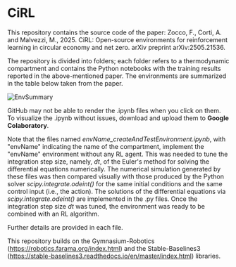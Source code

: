 # CiRL

This repository contains the source code of the paper: Zocco, F., Corti, A. and Malvezzi, M., 2025. CiRL: Open-source environments for reinforcement learning in circular economy and 
net zero. arXiv preprint arXiv:2505.21536. 

The repository is divided into folders; each folder refers to a thermodynamic compartment and contains the Python notebooks with the training results reported in the above-mentioned paper. The environments are summarized in the table below taken from the paper.

![EnvSummary](https://github.com/user-attachments/assets/647bd32b-ce68-4696-b3b6-a50f2ce8967b)

GitHub may not be able to render the .ipynb files when you click on them. To visualize the .ipynb without issues, download and upload them to __Google Colaboratory__.

Note that the files named _envName_createAndTestEnvironment.ipynb_, with "envName" indicating the name of the compartment, implement the "envName" environment without any RL agent. This was needed to tune the integration step size, namely, _dt_, of the Euler's method for solving the differential equations numerically. The numerical simulation generated by these files was then compared visually with those produced by the Python solver _scipy.integrate.odeint()_ for the same initial conditions and the same control input (i.e., the action). The solutions of the differential equations via _scipy.integrate.odeint()_ are implemented in the .py files. Once the integration step size _dt_ was tuned, the environment was ready to be combined with an RL algorithm.

Further details are provided in each file.

This repository builds on the Gymnasium-Robotics (https://robotics.farama.org/index.html) and the Stable-Baselines3 (https://stable-baselines3.readthedocs.io/en/master/index.html) libraries.

